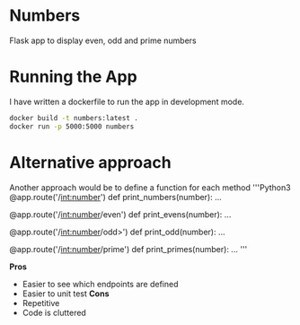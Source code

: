 # Numbers

Flask app to display even, odd and prime numbers

# Running the App

I have written a dockerfile to run the app in development mode.

```bash
docker build -t numbers:latest .
docker run -p 5000:5000 numbers
```

# Alternative approach

Another approach would be to define a function for each method
'''Python3
@app.route('/<int:number>')
def print_numbers(number):
...

@app.route('/<int:number>/even')
def print_evens(number):
...

@app.route('/<int:number>/odd>')
def print_odd(number):
...

@app.route('/<int:number>/prime')
def print_primes(number):
...
'''

**Pros**

- Easier to see which endpoints are defined
- Easier to unit test
  **Cons**
- Repetitive
- Code is cluttered
